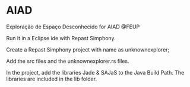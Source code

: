 # AIAD
Exploração de Espaço Desconhecido for AIAD @FEUP

Run it in a Eclipse ide with Repast Simphony.

Create a Repast Simphony project with name as unknownexplorer;

Add the src files and the unknownexplorer.rs files.

In the project, add the libraries Jade & SAJaS to the Java Build Path.
The libraries are included in the lib folder.
